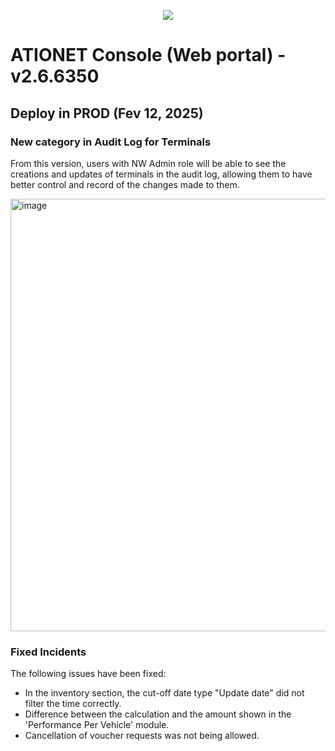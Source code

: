 <p align="center">
  <img src="https://github.com/Ationet/ationetdocs/raw/master/Content/Images/ATIOnetLogo_250x70.png" />
</p>

# ATIONET Console (Web portal) - v2.6.6350

## Deploy in PROD (Fev 12, 2025)

### New category in Audit Log for Terminals
From this version, users with NW Admin role will be able to see the creations and updates of terminals in the audit log, allowing them to have better control and record of the changes made to them.

<img width="692" alt="image" src="https://github.com/user-attachments/assets/1928838f-be56-476b-8acf-f95d10b64b0a" />

### Fixed Incidents
The following issues have been fixed:
- In the inventory section, the cut-off date type "Update date" did not filter the time correctly.
- Difference between the calculation and the amount shown in the 'Performance Per Vehicle' module.
- Cancellation of voucher requests was not being allowed.
